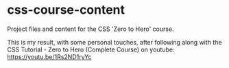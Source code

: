 # css-course-content
Project files and content for the CSS 'Zero to Hero' course. 


This is my result, with some personal touches, after following along with the CSS Tutorial - Zero to Hero (Complete Course) on youtube: https://youtu.be/1Rs2ND1ryYc
